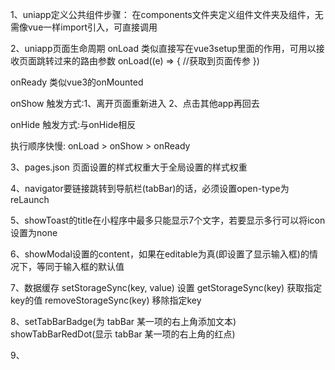 1、uniapp定义公共组件步骤：
在components文件夹定义组件文件夹及组件，无需像vue一样import引入，可直接调用

2、uniapp页面生命周期
onLoad 类似直接写在vue3setup里面的作用，可用以接收页面跳转过来的路由参数
onLoad((e) => {
	//获取到页面传参
})

onReady 类似vue3的onMounted

onShow 触发方式:1、离开页面重新进入 2、点击其他app再回去

onHide 触发方式:与onHide相反

执行顺序快慢: onLoad > onShow > onReady 

3、pages.json
页面设置的样式权重大于全局设置的样式权重

4、navigator要链接跳转到导航栏(tabBar)的话，必须设置open-type为reLaunch

5、showToast的title在小程序中最多只能显示7个文字，若要显示多行可以将icon设置为none

6、showModal设置的content，如果在editable为真(即设置了显示输入框)的情况下，等同于输入框的默认值

7、数据缓存
setStorageSync(key, value) 设置
getStorageSync(key) 获取指定key的值
removeStorageSync(key) 移除指定key

8、setTabBarBadge(为 tabBar 某一项的右上角添加文本)
   showTabBarRedDot(显示 tabBar 某一项的右上角的红点)
   
9、